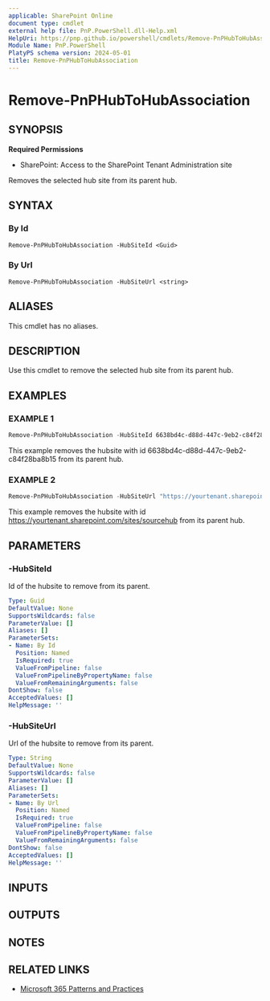 ```yaml
---
applicable: SharePoint Online
document type: cmdlet
external help file: PnP.PowerShell.dll-Help.xml
HelpUri: https://pnp.github.io/powershell/cmdlets/Remove-PnPHubToHubAssociation.html
Module Name: PnP.PowerShell
PlatyPS schema version: 2024-05-01
title: Remove-PnPHubToHubAssociation
---
```


# Remove-PnPHubToHubAssociation

## SYNOPSIS

**Required Permissions**

* SharePoint: Access to the SharePoint Tenant Administration site

Removes the selected hub site from its parent hub.

## SYNTAX

### By Id

```
Remove-PnPHubToHubAssociation -HubSiteId <Guid>
```

### By Url

```
Remove-PnPHubToHubAssociation -HubSiteUrl <string>
```

## ALIASES

This cmdlet has no aliases.

## DESCRIPTION

Use this cmdlet to remove the selected hub site from its parent hub.

## EXAMPLES

### EXAMPLE 1

```powershell
Remove-PnPHubToHubAssociation -HubSiteId 6638bd4c-d88d-447c-9eb2-c84f28ba8b15
```

This example removes the hubsite with id 6638bd4c-d88d-447c-9eb2-c84f28ba8b15 from its parent hub.

### EXAMPLE 2

```powershell
Remove-PnPHubToHubAssociation -HubSiteUrl "https://yourtenant.sharepoint.com/sites/sourcehub"
```
This example removes the hubsite with id https://yourtenant.sharepoint.com/sites/sourcehub from its parent hub.

## PARAMETERS

### -HubSiteId

Id of the hubsite to remove from its parent.

```yaml
Type: Guid
DefaultValue: None
SupportsWildcards: false
ParameterValue: []
Aliases: []
ParameterSets:
- Name: By Id
  Position: Named
  IsRequired: true
  ValueFromPipeline: false
  ValueFromPipelineByPropertyName: false
  ValueFromRemainingArguments: false
DontShow: false
AcceptedValues: []
HelpMessage: ''
```

### -HubSiteUrl

Url of the hubsite to remove from its parent.

```yaml
Type: String
DefaultValue: None
SupportsWildcards: false
ParameterValue: []
Aliases: []
ParameterSets:
- Name: By Url
  Position: Named
  IsRequired: true
  ValueFromPipeline: false
  ValueFromPipelineByPropertyName: false
  ValueFromRemainingArguments: false
DontShow: false
AcceptedValues: []
HelpMessage: ''
```

## INPUTS

## OUTPUTS

## NOTES

## RELATED LINKS

- [Microsoft 365 Patterns and Practices](https://aka.ms/m365pnp)
